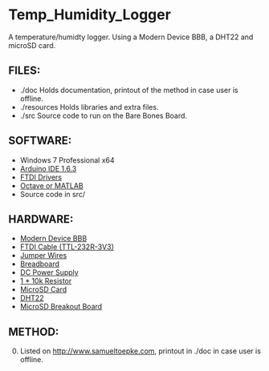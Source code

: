 # Temp_Humidity_Logger
A temperature/humidty logger. Using a Modern Device BBB, a DHT22 and microSD card.

## FILES:
 * ./doc        Holds documentation, printout of the method in case user is offline.
 * ./resources  Holds libraries and extra files.
 * ./src        Source code to run on the Bare Bones Board.

## SOFTWARE:
 * Windows 7 Professional x64 
 * [Arduino IDE 1.6.3](http://www.arduino.cc/en/main/Software)
 * [FTDI Drivers](http://www.ftdichip.com/FTDrivers.htm)
 * [Octave or MATLAB](http://www.gnu.org/software/octave/)
 * Source code in src/

## HARDWARE:
 * [Modern Device BBB](http://moderndevice.com/product/bare-bones-board-bbb-kit/)
 * [FTDI Cable (TTL-232R-3V3)](http://www.ftdichip.com/Products/Cables/USBTTLSerial.htm)
 * [Jumper Wires](https://www.sparkfun.com/products/11026)
 * [Breadboard](https://www.sparkfun.com/products/137)
 * [DC Power Supply](https://www.sparkfun.com/products/298)
 * [1 * 10k Resistor](https://www.sparkfun.com/products/10969)
 * [MicroSD Card](http://www.amazon.com/Kingston-microSDHC-Memory-SDC4-4GBET/dp/B00200K1TI/ref=sr_1_6?s=pc&ie=UTF8&qid=1430658658&sr=1-6)
 * [DHT22](https://www.adafruit.com/products/385)
 * [MicroSD Breakout Board](https://www.adafruit.com/products/254)

## METHOD:
  0. Listed on http://www.samueltoepke.com, printout in ./doc in case user is offline.
